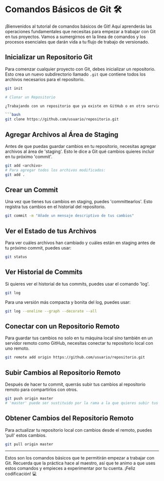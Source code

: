 # Comandos Básicos de Git 🛠️

¡Bienvenidos al tutorial de comandos básicos de Git! Aquí aprenderás las operaciones fundamentales que necesitas para empezar a trabajar con Git en tus proyectos. Vamos a sumergirnos en la línea de comandos y los procesos esenciales que darán vida a tu flujo de trabajo de versionado.

## Inicializar un Repositorio Git

Para comenzar cualquier proyecto con Git, debes inicializar un repositorio. Esto crea un nuevo subdirectorio llamado `.git` que contiene todos los archivos necesarios para el repositorio.

```bash
git init

# Clonar un Repositorio

¿Trabajando con un repositorio que ya existe en GitHub o en otro servidor? Clónalo para obtener una copia local en tu máquina.

```bash
git clone https://github.com/usuario/repositorio.git
```

## Agregar Archivos al Área de Staging

Antes de que puedas guardar cambios en tu repositorio, necesitas agregar archivos al área de 'staging'. Esto le dice a Git qué cambios quieres incluir en tu próximo 'commit'.

```bash
git add <archivo>
# Para agregar todos los archivos modificados:
git add .
```

## Crear un Commit

Una vez que tienes tus cambios en staging, puedes 'committearlos'. Esto registra tus cambios en el historial del repositorio.

```bash
git commit -m "Añade un mensaje descriptivo de tus cambios"
```

## Ver el Estado de tus Archivos

Para ver cuáles archivos han cambiado y cuáles están en staging antes de tu próximo commit, puedes usar:

```bash
git status
```

## Ver Historial de Commits

Si quieres ver el historial de tus commits, puedes usar el comando 'log'.

```bash
git log
```

Para una versión más compacta y bonita del log, puedes usar:

```bash
git log --oneline --graph --decorate --all
```

## Conectar con un Repositorio Remoto

Para guardar tus cambios no solo en tu máquina local sino también en un servidor remoto como GitHub, necesitas conectar tu repositorio local con uno remoto.

```bash
git remote add origin https://github.com/usuario/repositorio.git
```

## Subir Cambios al Repositorio Remoto

Después de hacer tu commit, querrás subir tus cambios al repositorio remoto para compartirlos con otros.

```bash
git push origin master
# 'master' puede ser sustituido por la rama a la que quieres subir tus cambios
```

## Obtener Cambios del Repositorio Remoto

Para actualizar tu repositorio local con cambios desde el remoto, puedes 'pull' estos cambios.

```bash
git pull origin master
```

---

Estos son los comandos básicos que te permitirán empezar a trabajar con Git. Recuerda que la práctica hace al maestro, así que te animo a que uses estos comandos y empieces a experimentar por tu cuenta. ¡Feliz codificación! 💻
